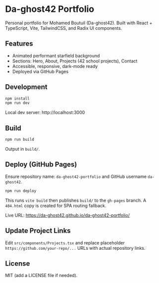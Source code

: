 # Da-ghost42 Portfolio

Personal portfolio for Mohamed Boutuil (Da-ghost42). Built with React + TypeScript, Vite, TailwindCSS, and Radix UI components.

## Features
- Animated performant starfield background
- Sections: Hero, About, Projects (42 school projects), Contact
- Accessible, responsive, dark-mode ready
- Deployed via GitHub Pages

## Development
```bash
npm install
npm run dev
```
Local dev server: http://localhost:3000

## Build
```bash
npm run build
```
Output in `build/`.

## Deploy (GitHub Pages)
Ensure repository name: `da-ghost42-portfolio` and GitHub username `da-ghost42`.
```bash
npm run deploy
```
This runs `vite build` then publishes `build/` to the `gh-pages` branch. A `404.html` copy is created for SPA routing fallback.

Live URL:
https://da-ghost42.github.io/da-ghost42-portfolio/

## Update Project Links
Edit `src/components/Projects.tsx` and replace placeholder `https://github.com/your-repo/...` URLs with actual repository links.

## License
MIT (add a LICENSE file if needed).
